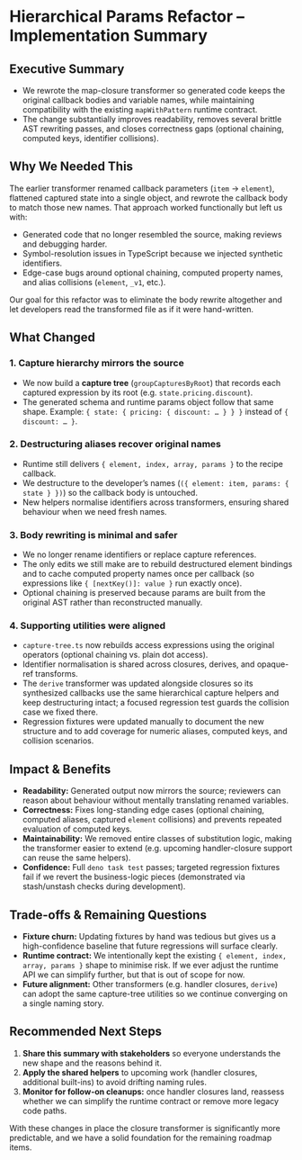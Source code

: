 # Hierarchical Params Refactor – Implementation Summary

## Executive Summary

- We rewrote the map-closure transformer so generated code keeps the original
  callback bodies and variable names, while maintaining compatibility with the
  existing `mapWithPattern` runtime contract.
- The change substantially improves readability, removes several brittle AST
  rewriting passes, and closes correctness gaps (optional chaining, computed
  keys, identifier collisions).

## Why We Needed This

The earlier transformer renamed callback parameters (`item` → `element`),
flattened captured state into a single object, and rewrote the callback body to
match those new names. That approach worked functionally but left us with:

- Generated code that no longer resembled the source, making reviews and
  debugging harder.
- Symbol-resolution issues in TypeScript because we injected synthetic
  identifiers.
- Edge-case bugs around optional chaining, computed property names, and alias
  collisions (`element`, `_v1`, etc.).

Our goal for this refactor was to eliminate the body rewrite altogether and let
developers read the transformed file as if it were hand-written.

## What Changed

### 1. Capture hierarchy mirrors the source

- We now build a **capture tree** (`groupCapturesByRoot`) that records each
  captured expression by its root (e.g. `state.pricing.discount`).
- The generated schema and runtime params object follow that same shape.
  Example: `{ state: { pricing: { discount: … } } }` instead of
  `{ discount: … }`.

### 2. Destructuring aliases recover original names

- Runtime still delivers `{ element, index, array, params }` to the recipe
  callback.
- We destructure to the developer’s names
  (`({ element: item, params: { state } })`) so the callback body is untouched.
- New helpers normalise identifiers across transformers, ensuring shared
  behaviour when we need fresh names.

### 3. Body rewriting is minimal and safer

- We no longer rename identifiers or replace capture references.
- The only edits we still make are to rebuild destructured element bindings and
  to cache computed property names once per callback (so expressions like
  `{ [nextKey()]: value }` run exactly once).
- Optional chaining is preserved because params are built from the original AST
  rather than reconstructed manually.

### 4. Supporting utilities were aligned

- `capture-tree.ts` now rebuilds access expressions using the original operators
  (optional chaining vs. plain dot access).
- Identifier normalisation is shared across closures, derives, and opaque-ref
  transforms.
- The `derive` transformer was updated alongside closures so its synthesized
  callbacks use the same hierarchical capture helpers and keep destructuring
  intact; a focused regression test guards the collision case we fixed there.
- Regression fixtures were updated manually to document the new structure and to
  add coverage for numeric aliases, computed keys, and collision scenarios.

## Impact & Benefits

- **Readability:** Generated output now mirrors the source; reviewers can reason
  about behaviour without mentally translating renamed variables.
- **Correctness:** Fixes long-standing edge cases (optional chaining, computed
  aliases, captured `element` collisions) and prevents repeated evaluation of
  computed keys.
- **Maintainability:** We removed entire classes of substitution logic, making
  the transformer easier to extend (e.g. upcoming handler-closure support can
  reuse the same helpers).
- **Confidence:** Full `deno task test` passes; targeted regression fixtures
  fail if we revert the business-logic pieces (demonstrated via stash/unstash
  checks during development).

## Trade-offs & Remaining Questions

- **Fixture churn:** Updating fixtures by hand was tedious but gives us a
  high-confidence baseline that future regressions will surface clearly.
- **Runtime contract:** We intentionally kept the existing
  `{ element, index, array, params }` shape to minimise risk. If we ever adjust
  the runtime API we can simplify further, but that is out of scope for now.
- **Future alignment:** Other transformers (e.g. handler closures, `derive`) can
  adopt the same capture-tree utilities so we continue converging on a single
  naming story.

## Recommended Next Steps

1. **Share this summary with stakeholders** so everyone understands the new
   shape and the reasons behind it.
2. **Apply the shared helpers** to upcoming work (handler closures, additional
   built-ins) to avoid drifting naming rules.
3. **Monitor for follow-on cleanups:** once handler closures land, reassess
   whether we can simplify the runtime contract or remove more legacy code
   paths.

With these changes in place the closure transformer is significantly more
predictable, and we have a solid foundation for the remaining roadmap items.
